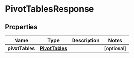 
# PivotTablesResponse

## Properties
Name | Type | Description | Notes
------------ | ------------- | ------------- | -------------
**pivotTables** | [**PivotTables**](PivotTables.md) |  |  [optional]



